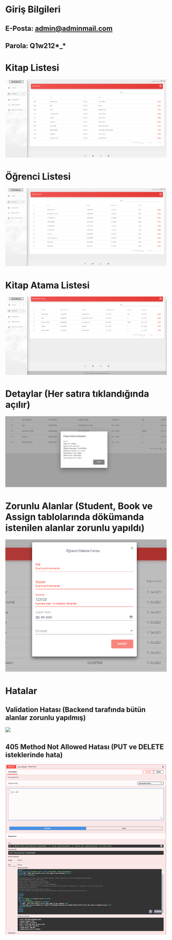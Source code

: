 # Giriş Bilgileri
## E-Posta: admin@adminmail.com
## Parola: Q1w212*_*
# Kitap Listesi
![](https://github.com/polatemre/AngularAssessment/blob/master/Resimler/Kitap_Listesi.png?raw=true)
# Öğrenci Listesi
![](https://github.com/polatemre/AngularAssessment/blob/master/Resimler/%C3%96%C4%9Frenci_Listesi.png?raw=true)
# Kitap Atama Listesi
![](https://github.com/polatemre/AngularAssessment/blob/master/Resimler/Kitap_Atama_Listesi.png?raw=true)
# Detaylar (Her satıra tıklandığında açılır)
![](https://github.com/polatemre/AngularAssessment/blob/master/Resimler/Detaylar.png?raw=true)
# Zorunlu Alanlar (Student, Book ve Assign tablolarında dökümanda istenilen alanlar zorunlu yapıldı)
![](https://github.com/polatemre/AngularAssessment/blob/master/Resimler/Validations.png?raw=true)

# Hatalar
## Validation Hatası (Backend tarafında bütün alanlar zorunlu yapılmış)
![](https://github.com/polatemre/AngularAssessment/blob/master/Resimler/Validation_Hatas%C4%B1.png?raw=true)
## 405 Method Not Allowed Hatası (PUT ve DELETE isteklerinde hata)
![](https://github.com/polatemre/AngularAssessment/blob/master/Resimler/405_Method_Not_Allowed.png?raw=true)


